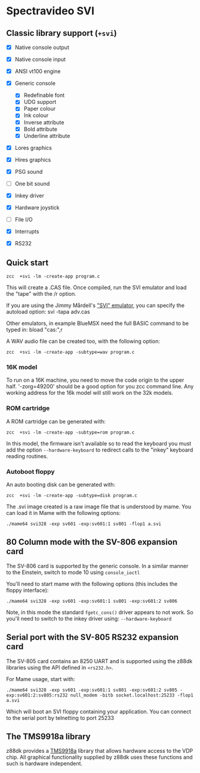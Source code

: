 # Spectravideo SVI

## Classic library support (`+svi`)

* [x] Native console output
* [x] Native console input
* [x] ANSI vt100 engine
* [x] Generic console
    * [x] Redefinable font
    * [x] UDG support
    * [x] Paper colour
    * [x] Ink colour
    * [x] Inverse attribute
    * [x] Bold attribute
    * [x] Underline attribute
* [x] Lores graphics
* [x] Hires graphics
* [x] PSG sound
* [ ] One bit sound
* [x] Inkey driver
* [x] Hardware joystick
* [ ] File I/O
* [x] Interrupts
* [x] RS232




## Quick start

    zcc  +svi -lm -create-app program.c

This will create a .CAS file.
Once compiled, run the SVI emulator and load the "tape" with the /r option.

If you are using the Jimmy Mårdell's ["SVI" emulator](http://www.acc.umu.se/~yarin/sviemu/), you can specify the autoload option:
    svi -tapa adv.cas

Other emulators, in example BlueMSX need the full BASIC command to be typed in:
    bload "cas:",r
 
A WAV audio file can be created too, with the following option:

    zcc  +svi -lm -create-app -subtype=wav program.c


### 16K model

To run on a 16K machine, you need to move the code origin to the upper half.
'-zorg=49200' should be a good option for you zcc command line.  Any working address for the 16k model will still work on the 32k models.

### ROM cartridge

A ROM cartridge can be generated with:

    zcc  +svi -lm -create-app -subtype=rom program.c

In this model, the firmware isn't available so to read the keyboard you must add the option `--hardware-keyboard` to redirect calls to the "inkey" keyboard reading routines.

### Autoboot floppy

An auto booting disk can be generated with:

    zcc  +svi -lm -create-app -subtype=disk program.c

The .svi image created is a raw image file that is understood by mame. You can load it in Mame with the following options:

    ./mame64 svi328 -exp sv601 -exp:sv601:1 sv801 -flop1 a.svi


## 80 Column mode with the SV-806 expansion card

The SV-806 card is supported by the generic console. In a similar manner to the Einstein, switch to mode 10 using `console_ioctl`

You'll need to start mame with the following options (this includes the floppy interface):

    ./mame64 svi328 -exp sv601 -exp:sv601:1 sv801 -exp:sv601:2 sv806

Note, in this mode the standard `fgetc_cons()` driver appears to not work. So you'll need to switch to the inkey driver using: `--hardware-keyboard`

## Serial port with the SV-805 RS232 expansion card

The SV-805 card contains an 8250 UART and is supported using the z88dk libraries using the API defined in `<rs232.h>`.

For Mame usage, start with:

    ./mame64 svi328 -exp sv601 -exp:sv601:1 sv801 -exp:sv601:2 sv805 -exp:sv601:2:sv805:rs232 null_modem -bitb socket.localhost:25233 -flop1 a.svi

Which will boot an SVI floppy containing your application. You can connect to the serial port by telnetting to port 25233

## The TMS9918a library

z88dk provides a [TMS9918a](Classic-TMS9918) library that allows hardware access to the VDP chip. All graphical functionality supplied by z88dk uses these functions and such is hardware independent.
